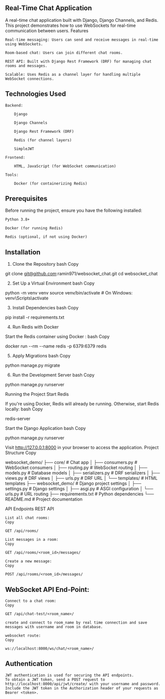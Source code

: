 ## Real-Time Chat Application

A real-time chat application built with Django, Django Channels, and Redis. This project demonstrates how to use WebSockets for real-time communication between users.
Features

    Real-time messaging: Users can send and receive messages in real-time using WebSockets.

    Room-based chat: Users can join different chat rooms.

    REST API: Built with Django Rest Framework (DRF) for managing chat rooms and messages.

    Scalable: Uses Redis as a channel layer for handling multiple WebSocket connections.

## Technologies Used

    Backend:

        Django

        Django Channels

        Django Rest Framework (DRF)

        Redis (for channel layers)

        SimpleJWT

    Frontend:

        HTML, JavaScript (for WebSocket communication)

    Tools:

        Docker (for containerizing Redis)


## Prerequisites

Before running the project, ensure you have the following installed:

    Python 3.8+

    Docker (for running Redis)

    Redis (optional, if not using Docker)

## Installation
1. Clone the Repository
bash
Copy

git clone git@github.com:ramin971/websocket_chat.git 
cd websocket_chat

2. Set Up a Virtual Environment
bash
Copy

python -m venv venv
source venv/bin/activate  # On Windows: venv\Scripts\activate

3. Install Dependencies
bash
Copy

pip install -r requirements.txt

4. Run Redis with Docker

Start the Redis container using Docker :
bash
Copy

docker run --rm --name redis -p 6379:6379 redis

5. Apply Migrations
bash
Copy

python manage.py migrate

6. Run the Development Server
bash
Copy

python manage.py runserver

Running the Project
Start Redis

If you're using Docker, Redis will already be running. Otherwise, start Redis locally:
bash
Copy

redis-server

Start the Django Application
bash
Copy

python manage.py runserver

Visit http://127.0.0.1:8000 in your browser to access the application.
Project Structure
Copy

websocket_demo/
├── core/                  # Chat app
│   ├── consumers.py       # WebSocket consumers
│   ├── routing.py         # WebSocket routing
│   ├── models.py          # Database models
│   ├── serializers.py     # DRF serializers
│   ├── views.py           # DRF views
│   ├── urls.py            # DRF URL 
│   └── templates/         # HTML templates
├── websocket_demo/              # Django project settings
│   ├── settings.py        # Django settings
│   ├── asgi.py            # ASGI configuration
│   └── urls.py            # URL routing
├── requirements.txt       # Python dependencies
└── README.md              # Project documentation

API Endpoints
REST API

    List all chat rooms:
    Copy

    GET /api/rooms/

    List messages in a room:
    Copy

    GET /api/rooms/<room_id>/messages/

    Create a new message:
    Copy

    POST /api/rooms/<room_id>/messages/

## WebSocket API End-Point:

    Connect to a chat room:
    Copy

    GET /api/chat-test/<room_name>/

    create and connect to room_name by real time connection and save messages with username and room in database.
    
    websocket route:
    Copy
    
    ws://localhost:8000/ws/chat/<room_name>/

## Authentication

    JWT authentication is used for securing the API endpoints.
    To obtain a JWT token, send a POST request to http://localhost:8000/api/jwt/create/ with your username and password.
    Include the JWT token in the Authorization header of your requests as Bearer <token>.
